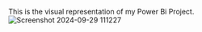 This is the visual representation of my Power Bi Project.
![Screenshot 2024-09-29 111227](https://github.com/user-attachments/assets/f3784388-6e49-42eb-91e7-1d1dd4f69466)
